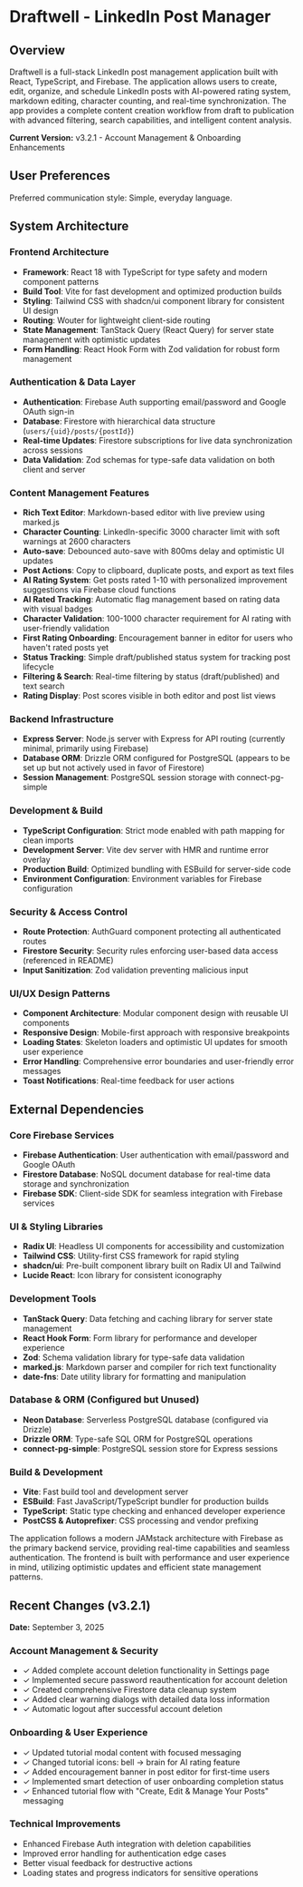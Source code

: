 # Draftwell - LinkedIn Post Manager

## Overview

Draftwell is a full-stack LinkedIn post management application built with React, TypeScript, and Firebase. The application allows users to create, edit, organize, and schedule LinkedIn posts with AI-powered rating system, markdown editing, character counting, and real-time synchronization. The app provides a complete content creation workflow from draft to publication with advanced filtering, search capabilities, and intelligent content analysis.

**Current Version:** v3.2.1 - Account Management & Onboarding Enhancements

## User Preferences

Preferred communication style: Simple, everyday language.

## System Architecture

### Frontend Architecture
- **Framework**: React 18 with TypeScript for type safety and modern component patterns
- **Build Tool**: Vite for fast development and optimized production builds
- **Styling**: Tailwind CSS with shadcn/ui component library for consistent UI design
- **Routing**: Wouter for lightweight client-side routing
- **State Management**: TanStack Query (React Query) for server state management with optimistic updates
- **Form Handling**: React Hook Form with Zod validation for robust form management

### Authentication & Data Layer
- **Authentication**: Firebase Auth supporting email/password and Google OAuth sign-in
- **Database**: Firestore with hierarchical data structure (`users/{uid}/posts/{postId}`)
- **Real-time Updates**: Firestore subscriptions for live data synchronization across sessions
- **Data Validation**: Zod schemas for type-safe data validation on both client and server

### Content Management Features
- **Rich Text Editor**: Markdown-based editor with live preview using marked.js
- **Character Counting**: LinkedIn-specific 3000 character limit with soft warnings at 2600 characters
- **Auto-save**: Debounced auto-save with 800ms delay and optimistic UI updates
- **Post Actions**: Copy to clipboard, duplicate posts, and export as text files
- **AI Rating System**: Get posts rated 1-10 with personalized improvement suggestions via Firebase cloud functions
- **AI Rated Tracking**: Automatic flag management based on rating data with visual badges
- **Character Validation**: 100-1000 character requirement for AI rating with user-friendly validation
- **First Rating Onboarding**: Encouragement banner in editor for users who haven't rated posts yet
- **Status Tracking**: Simple draft/published status system for tracking post lifecycle
- **Filtering & Search**: Real-time filtering by status (draft/published) and text search
- **Rating Display**: Post scores visible in both editor and post list views

### Backend Infrastructure
- **Express Server**: Node.js server with Express for API routing (currently minimal, primarily using Firebase)
- **Database ORM**: Drizzle ORM configured for PostgreSQL (appears to be set up but not actively used in favor of Firestore)
- **Session Management**: PostgreSQL session storage with connect-pg-simple

### Development & Build
- **TypeScript Configuration**: Strict mode enabled with path mapping for clean imports
- **Development Server**: Vite dev server with HMR and runtime error overlay
- **Production Build**: Optimized bundling with ESBuild for server-side code
- **Environment Configuration**: Environment variables for Firebase configuration

### Security & Access Control
- **Route Protection**: AuthGuard component protecting all authenticated routes
- **Firestore Security**: Security rules enforcing user-based data access (referenced in README)
- **Input Sanitization**: Zod validation preventing malicious input

### UI/UX Design Patterns
- **Component Architecture**: Modular component design with reusable UI components
- **Responsive Design**: Mobile-first approach with responsive breakpoints
- **Loading States**: Skeleton loaders and optimistic UI updates for smooth user experience
- **Error Handling**: Comprehensive error boundaries and user-friendly error messages
- **Toast Notifications**: Real-time feedback for user actions

## External Dependencies

### Core Firebase Services
- **Firebase Authentication**: User authentication with email/password and Google OAuth
- **Firestore Database**: NoSQL document database for real-time data storage and synchronization
- **Firebase SDK**: Client-side SDK for seamless integration with Firebase services

### UI & Styling Libraries
- **Radix UI**: Headless UI components for accessibility and customization
- **Tailwind CSS**: Utility-first CSS framework for rapid styling
- **shadcn/ui**: Pre-built component library built on Radix UI and Tailwind
- **Lucide React**: Icon library for consistent iconography

### Development Tools
- **TanStack Query**: Data fetching and caching library for server state management
- **React Hook Form**: Form library for performance and developer experience
- **Zod**: Schema validation library for type-safe data validation
- **marked.js**: Markdown parser and compiler for rich text functionality
- **date-fns**: Date utility library for formatting and manipulation

### Database & ORM (Configured but Unused)
- **Neon Database**: Serverless PostgreSQL database (configured via Drizzle)
- **Drizzle ORM**: Type-safe SQL ORM for PostgreSQL operations
- **connect-pg-simple**: PostgreSQL session store for Express sessions

### Build & Development
- **Vite**: Fast build tool and development server
- **ESBuild**: Fast JavaScript/TypeScript bundler for production builds
- **TypeScript**: Static type checking and enhanced developer experience
- **PostCSS & Autoprefixer**: CSS processing and vendor prefixing

The application follows a modern JAMstack architecture with Firebase as the primary backend service, providing real-time capabilities and seamless authentication. The frontend is built with performance and user experience in mind, utilizing optimistic updates and efficient state management patterns.

## Recent Changes (v3.2.1)

**Date:** September 3, 2025

### Account Management & Security
- ✓ Added complete account deletion functionality in Settings page
- ✓ Implemented secure password reauthentication for account deletion
- ✓ Created comprehensive Firestore data cleanup system
- ✓ Added clear warning dialogs with detailed data loss information
- ✓ Automatic logout after successful account deletion

### Onboarding & User Experience
- ✓ Updated tutorial modal content with focused messaging
- ✓ Changed tutorial icons: bell → brain for AI rating feature
- ✓ Added encouragement banner in post editor for first-time users
- ✓ Implemented smart detection of user onboarding completion status
- ✓ Enhanced tutorial flow with "Create, Edit & Manage Your Posts" messaging

### Technical Improvements
- Enhanced Firebase Auth integration with deletion capabilities
- Improved error handling for authentication edge cases
- Better visual feedback for destructive actions
- Loading states and progress indicators for sensitive operations